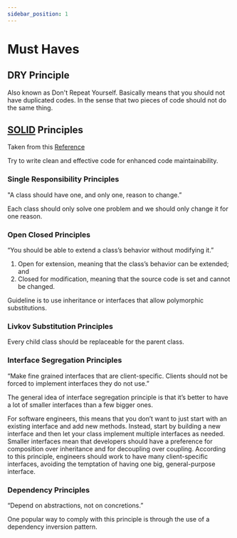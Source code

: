 ```yaml
---
sidebar_position: 1
---
```


# Must Haves

## DRY Principle
Also known as Don't Repeat Yourself. Basically means that you should not have duplicated codes. In the sense that two pieces of code should not do the same thing.

## [SOLID](https://en.wikipedia.org/wiki/SOLID) Principles
Taken from this [Reference](https://www.bmc.com/blogs/solid-design-principles/#:~:text=SOLID%20is%20an%20acronym%20that,principle%2C%20and%20dependency%20inversion%20principle.&text=Additionally%2C%20they're%20intended%20to,understand%2C%20maintain%2C%20and%20extend.)

Try to write clean and effective code for enhanced code maintainability.

### Single Responsibility Principles 
"A class should have one, and only one, reason to change.”

Each class should only solve one problem and we should only change it for one reason. 

### Open Closed Principles 
 “You should be able to extend a class’s behavior without modifying it.”

1. Open for extension, meaning that the class’s behavior can be extended; and
2. Closed for modification, meaning that the source code is set and cannot be changed.

Guideline is to use inheritance or interfaces that allow polymorphic substitutions.

### Livkov Substitution Principles 
Every child class should be replaceable for the parent class.

### Interface Segregation Principles 
“Make fine grained interfaces that are client-specific. Clients should not be forced to implement interfaces they do not use.”

The general idea of interface segregation principle is that it’s better to have a lot of smaller interfaces than a few bigger ones.

For software engineers, this means that you don’t want to just start with an existing interface and add new methods. Instead, start by building a new interface and then let your class implement multiple interfaces as needed. Smaller interfaces mean that developers should have a preference for composition over inheritance and for decoupling over coupling. According to this principle, engineers should work to have many client-specific interfaces, avoiding the temptation of having one big, general-purpose interface.

### Dependency Principles 
“Depend on abstractions, not on concretions.” 

One popular way to comply with this principle is through the use of a dependency inversion pattern.